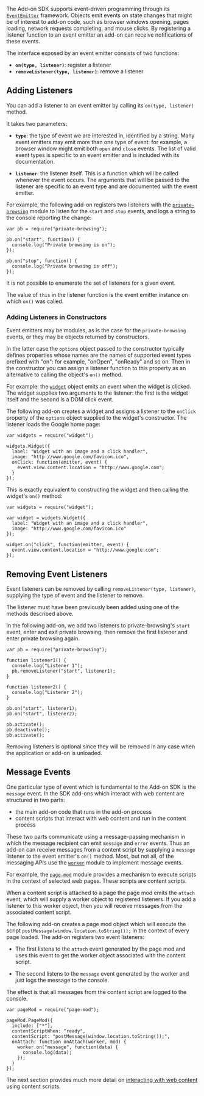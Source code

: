 The Add-on SDK supports event-driven programming through its
[`EventEmitter`](#module/api-utils/events) framework. Objects emit events
on state changes that might be of interest to add-on code, such as browser
windows opening, pages loading, network requests completing, and mouse clicks.
By registering a listener function to an event emitter an add-on can receive
notifications of these events.

The interface exposed by an event emitter consists of two functions:

* **`on(type, listener)`**: register a listener
* **`removeListener(type, listener)`**: remove a listener

## Adding Listeners ##

You can add a listener to an event emitter by calling its `on(type, listener)`
method.

It takes two parameters:

* **`type`**: the type of event we are interested in, identified by a string.
Many event emitters may emit more than one type of event: for example, a browser
window might emit both `open` and `close` events. The list of valid event types
is specific to an event emitter and is included with its documentation.

* **`listener`**: the listener itself. This is a function which will be called
whenever the event occurs. The arguments that will be passed to the listener
are specific to an event type and are documented with the event emitter.

For example, the following add-on registers two listeners with the
[`private-browsing`](#module/addon-kit/private-browsing) module to listen
for the `start` and `stop` events, and logs a string to the console reporting
the change:

    var pb = require("private-browsing");

    pb.on("start", function() {
      console.log("Private browsing is on");
    });

    pb.on("stop", function() {
      console.log("Private browsing is off");
    });

It is not possible to enumerate the set of listeners for a given event.

The value of `this` in the listener function is the event emitter instance on
which `on()` was called.

### Adding Listeners in Constructors ###

Event emitters may be modules, as is the case for the
`private-browsing` events, or they may be objects returned by
constructors.

In the latter case the `options` object passed to the constructor typically
defines properties whose names are the names of supported event types prefixed
with "on": for example, "onOpen", "onReady" and so on. Then in the constructor
you can assign a listener function to this property as an alternative to
calling the object's `on()` method.

For example: the [`widget`](#modules/addon-kit/widget) object emits an event
when the widget is clicked. The widget supplies two arguments to the listener:
the first is the widget itself and the second is a DOM click event.

The following add-on creates a widget and assigns a listener to the
`onClick` property of the `options` object supplied to the widget's
constructor. The listener loads the Google home page:

    var widgets = require("widget");

    widgets.Widget({
      label: "Widget with an image and a click handler",
      image: "http://www.google.com/favicon.ico",
      onClick: function(emitter, event) {
        event.view.content.location = "http://www.google.com";
      }
    });

This is exactly equivalent to constructing the widget and then calling the
widget's `on()` method:

    var widgets = require("widget");

    var widget = widgets.Widget({
      label: "Widget with an image and a click handler",
      image: "http://www.google.com/favicon.ico"
    });

    widget.on("click", function(emitter, event) {
      event.view.content.location = "http://www.google.com";
    });

## Removing Event Listeners ##

Event listeners can be removed by calling `removeListener(type, listener)`,
supplying the type of event and the listener to remove.

The listener must have been previously been added using one of the methods
described above.

In the following add-on, we add two listeners to private-browsing's `start`
event, enter and exit private browsing, then remove the first listener and
enter private browsing again.

    var pb = require("private-browsing");

    function listener1() {
      console.log("Listener 1");
      pb.removeListener("start", listener1);
    }

    function listener2() {
      console.log("Listener 2");
    }

    pb.on("start", listener1);
    pb.on("start", listener2);

    pb.activate();
    pb.deactivate();
    pb.activate();

Removing listeners is optional since they will be removed in any case
when the application or add-on is unloaded.

## Message Events ##

One particular type of event which is fundamental to the Add-on SDK is the
`message` event. In the SDK add-ons which interact with web content are
structured in two parts:

* the main add-on code that runs in the add-on process
* content scripts that interact with web content and run in the content process

These two parts communicate using a message-passing mechanism in which the
message recipient can emit `message` and `error` events. Thus an add-on can
receive messages from a content script by supplying a `message` listener to the
event emitter's `on()` method. Most, but not all, of the messaging APIs use
the [`worker`](#modules/jetpack-code/content/worker) module to implement
message events.

For example, the [`page-mod`](#modules/addon-kit/page-mod) module provides a
mechanism to execute scripts in the context of selected web pages. These
scripts are content scripts.

When a content script is attached to a page the page mod emits the
`attach` event, which will supply a worker object to registered
listeners. If you add a listener to this worker object, then you will receive
messages from the associated content script.

The following add-on creates a page mod object which will execute the script
`postMessage(window.location.toString());` in the context of every page loaded.
The add-on registers two event listeners:

* The first listens to the `attach` event generated by the page mod and
uses this event to get the worker object associated with the content script.

* The second listens to the `message` event generated by the worker and just
logs the message to the console.

The effect is that all messages from the content script are logged to the
console.

    var pageMod = require("page-mod");

    pageMod.PageMod({
      include: ["*"],
      contentScriptWhen: "ready",
      contentScript: "postMessage(window.location.toString());",
      onAttach: function onAttach(worker, mod) {
        worker.on("message", function(data) {
          console.log(data);
        });
      }
    });

The next section provides much more detail on [interacting with web
content](#guide/web-content) using content scripts.

